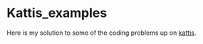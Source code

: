 # Kattis_examples
Here is my solution to some of the coding problems up on [kattis](https://open.kattis.com). 



